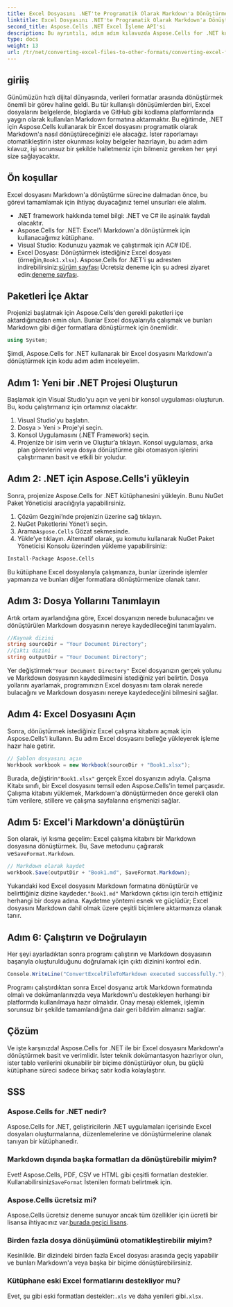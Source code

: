 ```yaml
---
title: Excel Dosyasını .NET'te Programatik Olarak Markdown'a Dönüştürme
linktitle: Excel Dosyasını .NET'te Programatik Olarak Markdown'a Dönüştürme
second_title: Aspose.Cells .NET Excel İşleme API'si
description: Bu ayrıntılı, adım adım kılavuzda Aspose.Cells for .NET kullanarak Excel dosyalarını Markdown formatına nasıl dönüştüreceğinizi öğrenin. Kolay dosya dönüştürme ile üretkenliği artırın.
type: docs
weight: 13
url: /tr/net/converting-excel-files-to-other-formats/converting-excel-file-to-markdown/
---
```

## giriiş

Günümüzün hızlı dijital dünyasında, verileri formatlar arasında dönüştürmek önemli bir görev haline geldi. Bu tür kullanışlı dönüşümlerden biri, Excel dosyalarını belgelerde, bloglarda ve GitHub gibi kodlama platformlarında yaygın olarak kullanılan Markdown formatına aktarmaktır. Bu eğitimde, .NET için Aspose.Cells kullanarak bir Excel dosyasını programatik olarak Markdown'a nasıl dönüştüreceğinizi ele alacağız. İster raporlamayı otomatikleştirin ister okunması kolay belgeler hazırlayın, bu adım adım kılavuz, işi sorunsuz bir şekilde halletmeniz için bilmeniz gereken her şeyi size sağlayacaktır.
## Ön koşullar
Excel dosyasını Markdown'a dönüştürme sürecine dalmadan önce, bu görevi tamamlamak için ihtiyaç duyacağınız temel unsurları ele alalım.
- .NET framework hakkında temel bilgi: .NET ve C# ile aşinalık faydalı olacaktır.
- Aspose.Cells for .NET: Excel'i Markdown'a dönüştürmek için kullanacağımız kütüphane.
- Visual Studio: Kodunuzu yazmak ve çalıştırmak için AC# IDE.
-  Excel Dosyası: Dönüştürmek istediğiniz Excel dosyası (örneğin,`Book1.xlsx`).
 Aspose.Cells for .NET'i şu adresten indirebilirsiniz:[sürüm sayfası](https://releases.aspose.com/cells/net/) Ücretsiz deneme için şu adresi ziyaret edin:[deneme sayfası](https://releases.aspose.com/).
## Paketleri İçe Aktar
Projenizi başlatmak için Aspose.Cells'den gerekli paketleri içe aktardığınızdan emin olun. Bunlar Excel dosyalarıyla çalışmak ve bunları Markdown gibi diğer formatlara dönüştürmek için önemlidir.
```csharp
using System;
```

Şimdi, Aspose.Cells for .NET kullanarak bir Excel dosyasını Markdown'a dönüştürmek için kodu adım adım inceleyelim.
## Adım 1: Yeni bir .NET Projesi Oluşturun
Başlamak için Visual Studio'yu açın ve yeni bir konsol uygulaması oluşturun. Bu, kodu çalıştırmanız için ortamınız olacaktır.
1. Visual Studio'yu başlatın.
2. Dosya > Yeni > Proje'yi seçin.
3. Konsol Uygulamasını (.NET Framework) seçin.
4. Projenize bir isim verin ve Oluştur’a tıklayın.
Konsol uygulaması, arka plan görevlerini veya dosya dönüştürme gibi otomasyon işlerini çalıştırmanın basit ve etkili bir yoludur.
## Adım 2: .NET için Aspose.Cells'i yükleyin
Sonra, projenize Aspose.Cells for .NET kütüphanesini yükleyin. Bunu NuGet Paket Yöneticisi aracılığıyla yapabilirsiniz.
1. Çözüm Gezgini’nde projenizin üzerine sağ tıklayın.
2. NuGet Paketlerini Yönet'i seçin.
3.  Arama`Aspose.Cells` Gözat sekmesinde.
4. Yükle’ye tıklayın.
Alternatif olarak, şu komutu kullanarak NuGet Paket Yöneticisi Konsolu üzerinden yükleme yapabilirsiniz:
```bash
Install-Package Aspose.Cells
```
Bu kütüphane Excel dosyalarıyla çalışmanıza, bunlar üzerinde işlemler yapmanıza ve bunları diğer formatlara dönüştürmenize olanak tanır.
## Adım 3: Dosya Yollarını Tanımlayın
Artık ortam ayarlandığına göre, Excel dosyanızın nerede bulunacağını ve dönüştürülen Markdown dosyasının nereye kaydedileceğini tanımlayalım.
```csharp
//Kaynak dizini
string sourceDir = "Your Document Directory";
//Çıktı dizini
string outputDir = "Your Document Directory";
```
 Yer değiştirmek`"Your Document Directory"` Excel dosyanızın gerçek yolunu ve Markdown dosyasının kaydedilmesini istediğiniz yeri belirtin.
Dosya yollarını ayarlamak, programınızın Excel dosyasını tam olarak nerede bulacağını ve Markdown dosyasını nereye kaydedeceğini bilmesini sağlar.
## Adım 4: Excel Dosyasını Açın
Sonra, dönüştürmek istediğiniz Excel çalışma kitabını açmak için Aspose.Cells'i kullanın. Bu adım Excel dosyasını belleğe yükleyerek işleme hazır hale getirir.
```csharp
// Şablon dosyasını açın
Workbook workbook = new Workbook(sourceDir + "Book1.xlsx");
```
 Burada, değiştirin`"Book1.xlsx"` gerçek Excel dosyanızın adıyla. Çalışma Kitabı sınıfı, bir Excel dosyasını temsil eden Aspose.Cells'in temel parçasıdır.
Çalışma kitabını yüklemek, Markdown'a dönüştürmeden önce gerekli olan tüm verilere, stillere ve çalışma sayfalarına erişmenizi sağlar.
## Adım 5: Excel'i Markdown'a dönüştürün
 Son olarak, iyi kısma geçelim: Excel çalışma kitabını bir Markdown dosyasına dönüştürmek. Bu, Save metodunu çağırarak ve`SaveFormat.Markdown`.
```csharp
// Markdown olarak kaydet
workbook.Save(outputDir + "Book1.md", SaveFormat.Markdown);
```
 Yukarıdaki kod Excel dosyasını Markdown formatına dönüştürür ve belirttiğiniz dizine kaydeder.`"Book1.md"` Markdown çıktısı için tercih ettiğiniz herhangi bir dosya adına.
Kaydetme yöntemi esnek ve güçlüdür; Excel dosyasını Markdown dahil olmak üzere çeşitli biçimlere aktarmanıza olanak tanır.
## Adım 6: Çalıştırın ve Doğrulayın
Her şeyi ayarladıktan sonra programı çalıştırın ve Markdown dosyasının başarıyla oluşturulduğunu doğrulamak için çıktı dizinini kontrol edin.
```csharp
Console.WriteLine("ConvertExcelFileToMarkdown executed successfully.");
```
Programı çalıştırdıktan sonra Excel dosyanız artık Markdown formatında olmalı ve dokümanlarınızda veya Markdown'u destekleyen herhangi bir platformda kullanılmaya hazır olmalıdır.
Onay mesajı eklemek, işlemin sorunsuz bir şekilde tamamlandığına dair geri bildirim almanızı sağlar.
## Çözüm
Ve işte karşınızda! Aspose.Cells for .NET ile bir Excel dosyasını Markdown'a dönüştürmek basit ve verimlidir. İster teknik dokümantasyon hazırlıyor olun, ister tablo verilerini okunabilir bir biçime dönüştürüyor olun, bu güçlü kütüphane süreci sadece birkaç satır kodla kolaylaştırır. 
## SSS
### Aspose.Cells for .NET nedir?  
Aspose.Cells for .NET, geliştiricilerin .NET uygulamaları içerisinde Excel dosyaları oluşturmalarına, düzenlemelerine ve dönüştürmelerine olanak tanıyan bir kütüphanedir.
### Markdown dışında başka formatları da dönüştürebilir miyim?  
 Evet! Aspose.Cells, PDF, CSV ve HTML gibi çeşitli formatları destekler. Kullanabilirsiniz`SaveFormat` İstenilen formatı belirtmek için.
### Aspose.Cells ücretsiz mi?  
 Aspose.Cells ücretsiz deneme sunuyor ancak tüm özellikler için ücretli bir lisansa ihtiyacınız var.[burada geçici lisans](https://purchase.aspose.com/temporary-license/).
### Birden fazla dosya dönüşümünü otomatikleştirebilir miyim?  
Kesinlikle. Bir dizindeki birden fazla Excel dosyası arasında geçiş yapabilir ve bunları Markdown'a veya başka bir biçime dönüştürebilirsiniz.
### Kütüphane eski Excel formatlarını destekliyor mu?  
 Evet, şu gibi eski formatları destekler:`.xls` ve daha yenileri gibi`.xlsx`.